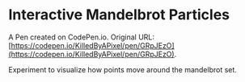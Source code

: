# Interactive Mandelbrot Particles

A Pen created on CodePen.io. Original URL: [https://codepen.io/KilledByAPixel/pen/GRpJEzO](https://codepen.io/KilledByAPixel/pen/GRpJEzO).

Experiment to visualize how points move around the mandelbrot set.
